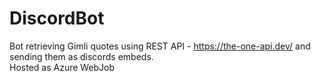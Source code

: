 # DiscordBot
Bot retrieving Gimli quotes using REST API - https://the-one-api.dev/
and sending them as discords embeds.<br>
Hosted as Azure WebJob